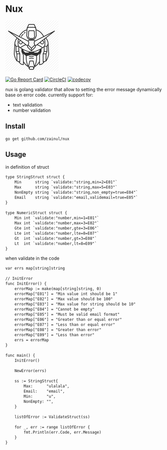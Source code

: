 # Nux

![Alt text](logo.png?raw=true "Clean Architecture")

[![Go Report Card](https://goreportcard.com/badge/github.com/zainul/nux)](https://goreportcard.com/report/github.com/zainul/nux) [![CircleCI](https://circleci.com/gh/zainul/nux.svg?style=svg)](https://circleci.com/gh/zainul/nux)
[![codecov](https://codecov.io/gh/zainul/nux/branch/master/graph/badge.svg)](https://codecov.io/gh/zainul/nux)



nux is golang validator that allow to setting the error message dynamically base on error code.
currently support for:

- text validation
- number validation

## Install

```
go get github.com/zainul/nux
```

## Usage

in definition of struct

```
type StringStruct struct {
	Min      string `validate:"string,min=2=E01"`
	Max      string `validate:"string,max=5=E03"`
	NonEmpty string `validate:"string,non_empty=true=E04"`
	Email    string `validate:"email,validemail=true=E05"`
}

type NumericStruct struct {
	Min int `validate:"number,min=1=E01"`
	Max int `validate:"number,max=3=E02"`
	Gte int `validate:"number,gte=3=E06"`
	Lte int `validate:"number,lte=8=E07"`
	Gt  int `validate:"number,gt=3=E08"`
	Lt  int `validate:"number,lt=8=E09"`
}

```


when validate in the code

```
var errs map[string]string

// InitError
func InitError() {
	errorMap := make(map[string]string, 0)
	errorMap["E01"] = "Min value int should be 1"
	errorMap["E02"] = "Max value should be 100"
	errorMap["E03"] = "Max value for string should be 10"
	errorMap["E04"] = "Cannot be empty"
	errorMap["E05"] = "Must be valid email format"
	errorMap["E06"] = "Greater than or equal error"
	errorMap["E07"] = "Less than or equal error"
	errorMap["E08"] = "Greater than error"
	errorMap["E09"] = "Less than error"
	errs = errorMap
}

func main() {
    InitError()

	NewError(errs)

	ss := StringStruct{
		Max:      "ulalala",
		Email:    "email",
		Min:      "u",
		NonEmpty: "",
	}
	
    listOfError := ValidateStruct(ss)

    for _, err := range listOfError {
        fmt.Println(err.Code, err.Message)
    }
}
```
